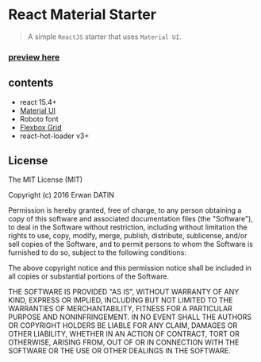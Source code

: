 # React Material Starter

> A simple `ReactJS` starter that uses `Material UI`.


### [preview here](https://mackentoch.github.io/react-material-starter)

## contents
 - react 15.4+
 - [Material UI](http://www.material-ui.com/)
 - Roboto font
 - [Flexbox Grid](http://flexboxgrid.com/)
 - react-hot-loader v3+
 


 ## License

 The MIT License (MIT)

 Copyright (c) 2016 Erwan DATIN

 Permission is hereby granted, free of charge, to any person obtaining a copy of this software and associated documentation files (the "Software"), to deal in the Software without restriction, including without limitation the rights to use, copy, modify, merge, publish, distribute, sublicense, and/or sell copies of the Software, and to permit persons to whom the Software is furnished to do so, subject to the following conditions:

 The above copyright notice and this permission notice shall be included in all copies or substantial portions of the Software.

 THE SOFTWARE IS PROVIDED "AS IS", WITHOUT WARRANTY OF ANY KIND, EXPRESS OR IMPLIED, INCLUDING BUT NOT LIMITED TO THE WARRANTIES OF MERCHANTABILITY, FITNESS FOR A PARTICULAR PURPOSE AND NONINFRINGEMENT. IN NO EVENT SHALL THE AUTHORS OR COPYRIGHT HOLDERS BE LIABLE FOR ANY CLAIM, DAMAGES OR OTHER LIABILITY, WHETHER IN AN ACTION OF CONTRACT, TORT OR OTHERWISE, ARISING FROM, OUT OF OR IN CONNECTION WITH THE SOFTWARE OR THE USE OR OTHER DEALINGS IN THE SOFTWARE.
